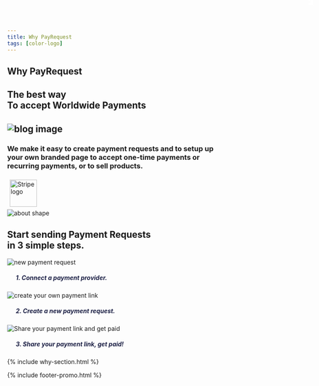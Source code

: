 ```yaml
---
title: Why PayRequest
tags: [color-logo]
---
```


<section class="breadcrumb-area">
         <div class="breadcrumb-shape"></div>
         <div class="container">
            <div class="row">
               <div class="col-lg-12">
                  <div class="breadcrumb-inn">
                     <div class="section-title wow fadeInUp" data-wow-duration="1s" data-wow-delay="0.3s" style="visibility: visible; animation-duration: 1s; animation-delay: 0.3s; animation-name: fadeInUp;">
                       <h2>Why <span>PayRequest</span></h2>
                     </div>
                  </div>
               </div>
            </div>
         </div>
</section>

<section class="about-page-section section_100">
         <div class="container">
            <div class="row">
               <div class="col-lg-12">
                  <div class="section-title wow fadeInUp" data-wow-duration="1s" data-wow-delay="0.3s" style="visibility: visible; animation-duration: 1s; animation-delay: 0.3s; animation-name: fadeInUp;">
                     <h2>The best way <br>To accept  
<span>Worldwide Payments</span>

</h2>
                  </div>
               </div>
            </div>
            <div class="row align-items-center">
               <div class="col-lg-5 lg-1">
                  <div class="about-page-left wow fadeInLeft" data-wow-duration="1s" data-wow-delay="0.5s" style="visibility: visible; animation-duration: 1s; animation-delay: 0.5s; animation-name: fadeInLeft;">
                     <h2 class="mr-5">
                        <img src="https://i.imgur.com/v33br7Q.png" alt="blog image">
                   </h2>
                  </div>
               </div>
               <div class="col-lg-6">
                  <div class="about-page-text wow fadeInRight" data-wow-duration="1s" data-wow-delay="0.6s" style="visibility: visible; animation-duration: 1s; animation-delay: 0.6s; animation-name: fadeInRight;">
                     <h3>We make it easy to create payment requests and to setup up your own branded page to accept one-time payments or recurring payments, or to sell products.
</h3>
                     <img alt="Stripe logo" src="https://payrequest.io/assets/img/stripe-partner-badges/L_Color_Solid.svg" style="height: 63px;padding: 6px;">
                  </div>
               </div>
            </div>
         </div>
      </section>


<section class="about-section">
         <!-- Top Shape Start -->
         <div class="about-top-shape">
            <img src="http://themescare.com/demos/robofume-view/assets/img/about-shape.png" alt="about shape">
         </div>
         <!-- Top Shape End -->
         <!-- Bottom Shape Start -->

 <!-- Bottom Shape End -->
 <!-- About Top Start -->
<div class="about-top section_100">
            <div class="container">
             <div class="row align-items-center">
                  <div class="col-lg-12">
                  <div class="section-title wow fadeInUp" data-wow-duration="1s" data-wow-delay="0.3s" style="visibility: visible; animation-duration: 1s; animation-delay: 0.3s; animation-name: fadeInUp;">
                     <div class="section-title">
<h2>Start sending<span> Payment Requests</span><br> in 3 simple steps.</h2>
</div>
                  </div>
                  
</div>
<style>
  .bubble-number {
    display: block;
    width: 50px;
    height: 50px;
    background: url(https://chatlio.com/img/bg-bubble-number.svg) no-repeat center;
    background-size: 50px;
    line-height: 50px;
    color: #fff;
    font-size: 1.25rem;
    font-weight: 700;
    text-align: center;
    position: absolute;
    top: -20px;
    right: 0;
  }
  
  .img-wrap {
    max-height: 220px;
    max-width: 360px;
    margin-left: auto;
    margin-right: auto;
    margin-bottom: 30px;
    border-radius: 10px;
    position: relative;
  }
  
  .img-wrap img {
    background: #f5f9fc;
    border-radius: 10px;
    max-width: 100%;
    height: auto;
    box-shadow: 0 2px 3px 0 rgba(0, 0, 0, .1);
    height: 200px;
    width: 350px;
  }

</style>

<style>
.section-content .image-container {
    height: 400px;
}
.section-content .image-container .img-comments {
    z-index: 3;
    left: -100px;
    top: -40px;
}
.section-content .image-container img {
    position: absolute;
    width: 100%;
    max-width: 380px;
}
[class*=shadow] {
    transition: all .15s ease;
}
.section-content .image-container .img-blog {
    z-index: 4;
    left: 100px;
    top: 20px;
}
.profile-page .card-profile .card-profile-image img, .shadow {
    box-shadow: 0 15px 35px rgba(50,50,93,.1),0 5px 15px rgba(0,0,0,.07)!important;
}
rounded {
    border-radius: .25rem!important;
}
</style>


<div class="row">
          <div class="col-sm-4 aos-init aos-animate" data-aos="fade-up" data-aos-easing="delay-slide" data-aos-duration="1300" data-aos-delay="400" data-aos-offset="-100">
            <div class="img-wrap">
              <img src="https://i.imgur.com/V8IqnbY.png" alt="new payment request">
              <span class="bubble-number">1</span>
            </div>
            <h5 style="
    font-weight: 700;
    color: #1c2045;
    margin-left: 20px;
">
              1. Connect a payment provider.
            <p></p></h5>
          </div>
          <div class="col-sm-4 aos-init aos-animate" data-aos="fade-up" data-aos-easing="delay-slide" data-aos-duration="1300" data-aos-delay="500" data-aos-offset="-100">
            <div class="img-wrap">
                    <img src="https://payrequest.io/assets/img/screens/new-request.png" alt="create your own payment link">
              <span class="bubble-number">2</span>
            </div>
            <h5 style="
    font-weight: 700;
    color: #1c2045;
    margin-left: 20px;
">2. Create a new payment request.</h5>
          </div>
          <div class="col-sm-4 aos-init aos-animate" data-aos="fade-up" data-aos-easing="delay-slide" data-aos-duration="1300" data-aos-delay="600" data-aos-offset="-100">
            <div class="img-wrap">
              <img src="https://payrequest.io/assets/img/screens/payment-link.png" alt="Share your payment link and get paid">
              <span class="bubble-number">3</span>
            </div>
            <h5 style="
    font-weight: 700;
    color: #1c2045;
    margin-left: 20px;
">3. Share your payment link, get paid!</h5>
          </div>
        </div>
               </div>
            </div>
         </div>
         <!-- About Top End -->
          
<!-- About Bottom Start -->
<!-- About Bottom End -->
</section>


{% include why-section.html %}

{% include footer-promo.html %}



